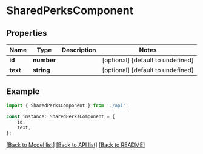 # SharedPerksComponent


## Properties

Name | Type | Description | Notes
------------ | ------------- | ------------- | -------------
**id** | **number** |  | [optional] [default to undefined]
**text** | **string** |  | [optional] [default to undefined]

## Example

```typescript
import { SharedPerksComponent } from './api';

const instance: SharedPerksComponent = {
    id,
    text,
};
```

[[Back to Model list]](../README.md#documentation-for-models) [[Back to API list]](../README.md#documentation-for-api-endpoints) [[Back to README]](../README.md)
